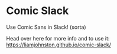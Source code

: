 # Comic Slack

Use Comic Sans in Slack! (sorta)

Head over here for more info and to use it:
https://liamjohnston.github.io/comic-slack/
